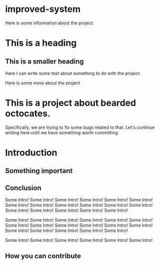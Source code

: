 improved-system
===============


Here is some information about the project. 

# This is a heading 

## This is a smaller heading 

Here I can write some text about something to do with the project. 

Here is some more about the project


# This is a project about bearded octocates. 

Specifically, we are trying to fix some bugs related to that. 
Let's continue writing here until we have something worth committing. 

# Introduction 

## Something important 

## Conclusion 
Some Intro! Some Intro! Some Intro! Some Intro! Some Intro! Some Intro! Some Intro! Some Intro! Some Intro! Some Intro! Some Intro! 
Some Intro! Some Intro! Some Intro! Some Intro! Some Intro! Some Intro! 

Some Intro! Some Intro! Some Intro! Some Intro! Some Intro! Some Intro! Some Intro! Some Intro! Some Intro! Some Intro! Some Intro!
Some Intro! Some Intro! Some Intro! Some Intro! Some Intro! Some Intro! 

Some Intro! Some Intro! Some Intro! Some Intro! Some Intro! Some Intro!

## How you can contribute 



